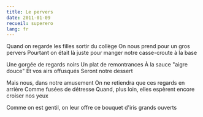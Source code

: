 ```yaml
---
title: Le pervers
date: 2011-01-09
recueil: superero
lang: fr
---
```


Quand on regarde les filles sortir du collège
On nous prend pour un gros pervers
Pourtant on était là juste pour manger notre casse-croute à la base

Une gorgée de regards noirs
Un plat de remontrances
À la sauce "aigre douce"
Et vos airs offusqués
Seront notre dessert

Mais nous, dans notre amusement
On ne retiendra que ces regards en arrière
Comme fusées de détresse
Quand, plus loin, elles espèrent encore croiser nos yeux

Comme on est gentil, on leur offre ce bouquet d'iris grands ouverts
